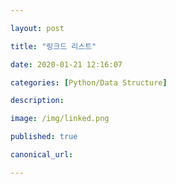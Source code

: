```yaml
---

layout: post

title: "링크드 리스트"

date: 2020-01-21 12:16:07

categories: [Python/Data Structure]

description:

image: /img/linked.png

published: true

canonical_url:

---
```


## 

